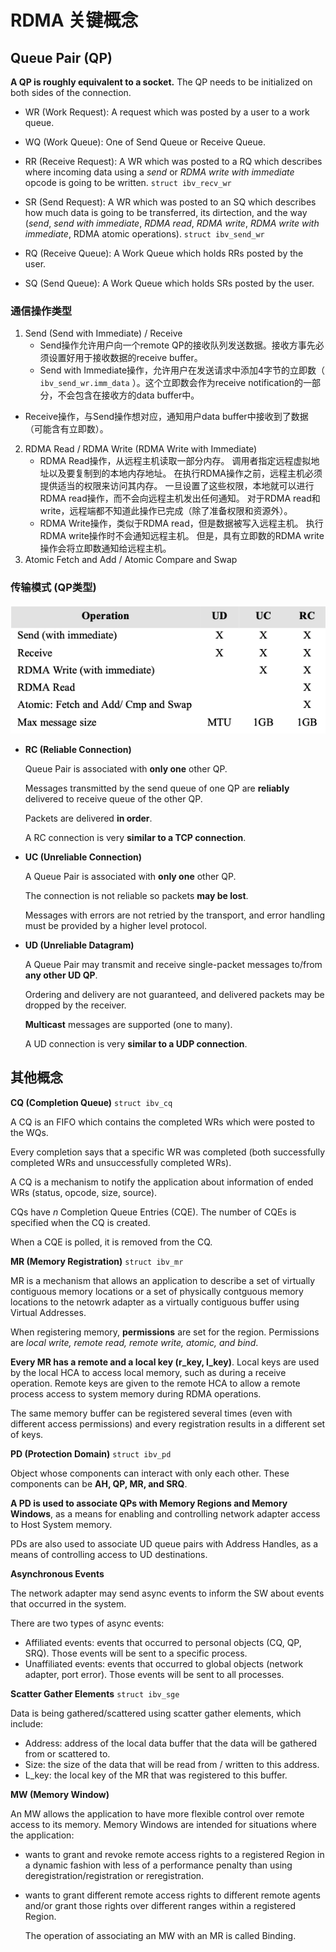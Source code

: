 # RDMA 关键概念

## Queue Pair (QP)

**A QP is roughly equivalent to a socket.** The QP needs to be initialized on both sides of the connection. 

* WR (Work Request): A request which was posted by a user to a work queue.
* WQ (Work Queue): One of Send Queue or Receive Queue.

* RR (Receive Request): A WR which was posted to a RQ which describes where incoming data using a *send* or *RDMA write with immediate* opcode is going to be written. `struct ibv_recv_wr`
* SR (Send Request): A WR which was posted to an SQ which describes how much data is going to be transferred, its dirtection, and the way (*send*, *send with immediate*, *RDMA read*, *RDMA write*, *RDMA write with immediate*, RDMA atomic operations). `struct ibv_send_wr`
* RQ (Receive Queue): A Work Queue which holds RRs posted by the user.
* SQ (Send Queue): A Work Queue which holds SRs posted by the user.



### 通信操作类型

1. Send (Send with Immediate) / Receive
   * Send操作允许用户向一个remote QP的接收队列发送数据。接收方事先必须设置好用于接收数据的receive buffer。
   * Send with Immediate操作，允许用户在发送请求中添加4字节的立即数（ `ibv_send_wr.imm_data` ）。这个立即数会作为receive notification的一部分，不会包含在接收方的data buffer中。
* Receive操作，与Send操作想对应，通知用户data buffer中接收到了数据（可能含有立即数）。
2. RDMA Read / RDMA Write (RDMA Write with Immediate)
   * RDMA Read操作，从远程主机读取一部分内存。 调用者指定远程虚拟地址以及要复制到的本地内存地址。 在执行RDMA操作之前，远程主机必须提供适当的权限来访问其内存。 一旦设置了这些权限，本地就可以进行RDMA read操作，而不会向远程主机发出任何通知。 对于RDMA read和write，远程端都不知道此操作已完成（除了准备权限和资源外）。
   * RDMA Write操作，类似于RDMA read，但是数据被写入远程主机。 执行RDMA write操作时不会通知远程主机。 但是，具有立即数的RDMA write操作会将立即数通知给远程主机。
3. Atomic Fetch and Add / Atomic Compare and Swap



### 传输模式 (QP类型)

![image-20210310153648766](./imgs/image-20210310153648766.png)

* **RC (Reliable Connection)**

  Queue Pair is associated with **only one** other QP.

  Messages transmitted by the send queue of one QP are **reliably** delivered to receive queue of the other QP.

  Packets are delivered **in order**.

  A RC connection is very **similar to a TCP connection**.

* **UC (Unreliable Connection)**

  A Queue Pair is associated with **only one** other QP.

  The connection is not reliable so packets **may be lost**.

  Messages with errors are not retried by the transport, and error handling must be provided by a higher level protocol.

* **UD (Unreliable Datagram)**

  A Queue Pair may transmit and receive single-packet messages to/from **any other UD QP**.

  Ordering and delivery are not guaranteed, and delivered packets may be dropped by the receiver.

  **Multicast** messages are supported (one to many).

  A UD connection is very **similar to a UDP connection**.



## 其他概念

**CQ (Completion Queue)** `struct ibv_cq`

A CQ is an FIFO which contains the completed WRs which were posted to the WQs. 

Every completion says that a specific WR was completed (both successfully completed WRs and unsuccessfully completed WRs).

A CQ is a mechanism to notify the application about information of ended WRs (status, opcode, size, source).

CQs have *n* Completion Queue Entries (CQE). The number of CQEs is specified when the CQ is created. 

When a CQE is polled, it is removed from the CQ.



**MR (Memory Registration)** `struct ibv_mr`

MR is a mechanism that allows an application to describe a set of virtually contiguous memory locations or a set of physically contguous memory locations to the netowrk adapter as a virtually contiguous buffer using Virtual Addresses.

When registering memory, **permissions** are set for the region. Permissions are *local write, remote read, remote write, atomic, and bind*.

**Every MR has a remote and a local key (r_key, l_key)**. Local keys are used by the local HCA to access local memory, such as during a receive operation. Remote keys are given to the remote HCA to allow a remote process access to system memory during RDMA operations.

The same memory buffer can be registered several times (even with different access permissions) and every registration results in a different set of keys.



**PD (Protection Domain)** `struct ibv_pd`

Object whose components can interact with only each other. These components can be **AH, QP, MR, and SRQ**.

**A PD is used to associate QPs with Memory Regions and Memory Windows**, as a means for enabling and controlling network adapter access to Host System memory.

PDs are also used to associate UD queue pairs with Address Handles, as a means of controlling access to UD destinations.



**Asynchronous Events**

The network adapter may send async events to inform the SW about events that occurred in the system.

There are two types of async events:

* Affiliated events: events that occurred to personal objects (CQ, QP, SRQ). Those events will be sent to a specific process.
* Unaffiliated events: events that occurred to global objects (network adapter, port error). Those events will be sent to all processes.



**Scatter Gather Elements** `struct ibv_sge` 

Data is being gathered/scattered using scatter gather elements, which include:

* Address: address of the local data buffer that the data will be gathered from or scattered to. 
* Size: the size of the data that will be read from / written to this address.
* L_key: the local key of the MR that was registered to this buffer.



**MW (Memory Window)**

An MW allows the application to have more flexible control over remote access to its memory. Memory Windows are intended for situations where the application:

- wants to grant and revoke remote access rights to a registered Region in a dynamic fashion with less of a performance penalty than using deregistration/registration or reregistration.

- wants to grant different remote access rights to different remote agents and/or grant those rights over different ranges within a registered Region.

  The operation of associating an MW with an MR is called Binding.
  